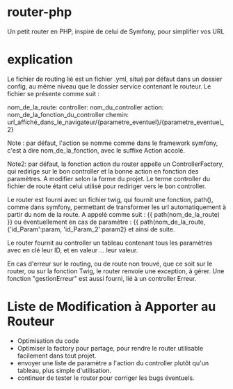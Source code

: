# router-php
Un petit router en PHP, inspiré de celui de Symfony, pour simplifier vos URL

# explication
Le fichier de routing lié est un fichier .yml, situé par défaut dans un dossier config, au même niveau que le dossier service contenant le routeur.
Le fichier se présente comme suit :

nom_de_la_route:
    controller: nom_du_controller
    action: nom_de_la_fonction_du_controller
    chemin: url_affiché_dans_le_navigateur/{parametre_eventuel}/{parametre_eventuel_2}

Note : par défaut, l'action se nomme comme dans le framework symfony, c'est à dire nom_de_la_fonction, avec le suffixe Action accolé.

Note2: par défaut, la fonction action du router appelle un ControllerFactory, qui redirige sur le bon controller et la bonne action en fonction des paramètres. A modifier selon la forme du projet. Le terme controller du fichier de route étant celui utilisé pour rediriger vers le bon controller. 


Le router est fourni avec un fichier twig, qui fournit une fonction, path(), comme dans symfony, permettant de transformer les url automatiquement à partir du nom de la route.
A appelé comme suit : {{ path(nom_de_la_route) }} ou éventuellement en cas de paramètre : {{ path(nom_de_la_route, {'id_Param':param, 'id_Param_2':param2} et ainsi de suite.

Le router fournit au controller un tableau contenant tous les paramètres avec en clé leur ID, et en valeur ... leur valeur.

En cas d'erreur sur le routing, ou de route non trouvé, que ce soit sur le router, ou sur la fonction Twig, le router renvoie une exception, à gérer. Une fonction "gestionErreur" est aussi fourni, lié à un controller Erreur.

# Liste de Modification à Apporter au Routeur
- Optimisation du code
- Optimiser la factory pour partage, pour rendre le router utilisable facilement dans tout projet.
- envoyer une liste de paramètre a l'action du controller plutôt qu'un tableau, plus simple d'utilisation.
- continuer de tester le router pour corriger les bugs éventuels.
